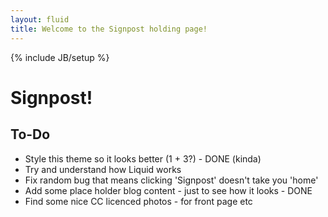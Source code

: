 ```yaml
---
layout: fluid
title: Welcome to the Signpost holding page!
---
```

{% include JB/setup %}

# Signpost!

## To-Do

- Style this theme so it looks better (1 + 3?) - DONE (kinda)
- Try and understand how Liquid works
- Fix random bug that means clicking 'Signpost' doesn't take you 'home'
- Add some place holder blog content - just to see how it looks - DONE
- Find some nice CC licenced photos - for front page etc

